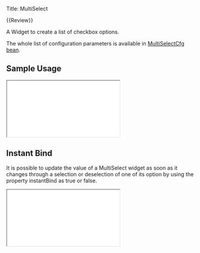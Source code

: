 Title: MultiSelect

{{Review}}

A Widget to create a list of checkbox options.

<script src='%SNIPPETS_SERVER_URL%/snippets/github.com/ariatemplates/documentation-code/snippets/widgets/multiselect/Snippet.tpl?tag=wgtMultiSelect&lang=at&outdent=true' defer></script>

The whole list of configuration parameters is available in [MultiSelectCfg bean](http://ariatemplates.com/api/#aria.widgets.CfgBeans:MultiSelectCfg).

## Sample Usage

<iframe class='samples' src='%SNIPPETS_SERVER_URL%/samples/github.com/ariatemplates/documentation-code/samples/widgets/multiselect/' ></iframe>

## Instant Bind

It is possible to update the value of a MultiSelect widget as soon as it changes through a selection or deselection of one of its option by using the property instantBind as true or false.

<script src='%SNIPPETS_SERVER_URL%/snippets/github.com/ariatemplates/documentation-code/snippets/widgets/multiselect/Snippet.tpl?tag=wgtMultiSelectBind&lang=at&outdent=true' defer></script>

<iframe class='samples' src='%SNIPPETS_SERVER_URL%/samples/github.com/ariatemplates/documentation-code/samples/widgets/multiselect/binding/' ></iframe>